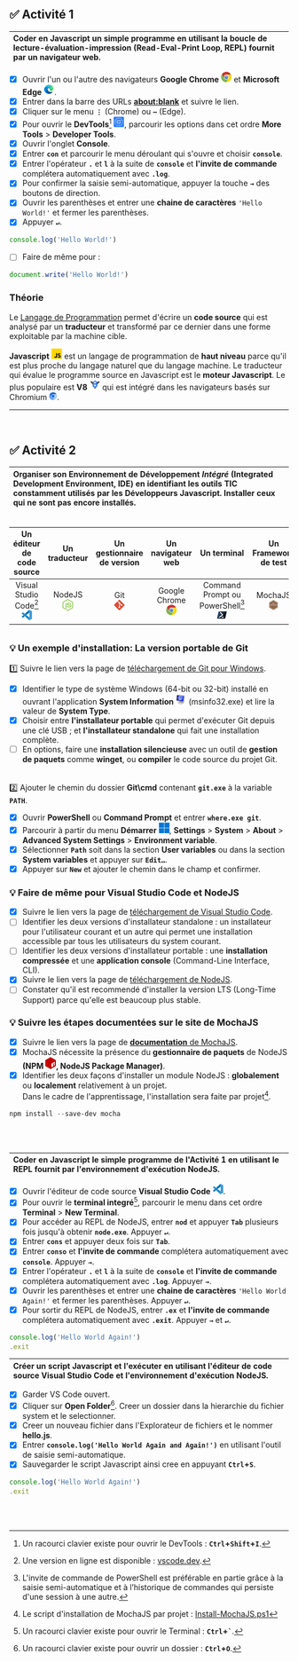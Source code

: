 ## ✅ **Activité 1**

|Coder en Javascript un simple programme en utilisant la boucle de lecture-évaluation-impression (Read-Eval-Print Loop, REPL) fournit par un navigateur web.|
|:---|
- [x] Ouvrir l'un ou l'autre des navigateurs **Google Chrome** ![](./rsc/google-chrome-small.png) et **Microsoft Edge** ![](./rsc/microsoft-edge-small.png).
- [x] Entrer dans la barre des URLs [**about:blank**](https://sangafabrice.github.io/redirect.html) et suivre le lien.
- [x] Cliquer sur le menu **`⋮`** (Chrome) ou **`⋯`** (Edge).
- [x] Pour ouvrir le **DevTools**[^1] ![](./rsc/google-chrome-devtools-small.png), parcourir les options dans cet ordre **More Tools** > **Developer Tools**.
- [x] Ouvrir l'onglet **Console**.
- [x] Entrer **`con`** et parcourir le menu déroulant qui s'ouvre et choisir **`console`**.
- [x] Entrer l'opérateur **`.`** et **`l`** à la suite de **`console`** et **l'invite de commande** complétera automatiquement avec **`.log`**.
- [x] Pour confirmer la saisie semi-automatique, appuyer la touche **`→`** des boutons de direction.
- [x] Ouvrir les parenthèses et entrer une **chaine de caractères** `'Hello World!'` et fermer les parenthèses.
- [x] Appuyer **`↵`**.
```js
console.log('Hello World!')
```
- [ ] Faire de même pour :
```js
document.write('Hello World!')
```

### Théorie

Le [Langage de Programmation](http://deptinfo.cnam.fr/Enseignement/CycleA/AMSI/cours_systemes/04_traduction/traduc.htm) permet d'écrire un **code source** qui est analysé par un **traducteur** et transformé par ce dernier dans une forme exploitable par la machine cible.

**Javascript** ![](./rsc/javascript-small.png) est un langage de programmation de **haut niveau** parce qu'il est plus proche du langage naturel que du langage machine. Le traducteur qui évalue le programme source en Javascript est le **moteur Javascript**. Le plus populaire est **V8** ![](./rsc/v8-small.png) qui est intégré dans les navigateurs basés sur Chromium ![](./rsc/chromium-small.png).

---
<br>

## ✅ **Activité 2**

|Organiser son Environnement de Développement _Intégré_ (Integrated Development Environment, IDE) en identifiant les outils TIC constamment utilisés par les Développeurs Javascript. Installer ceux qui ne sont pas encore installés.|
|:---|
######
|**Un éditeur de code source**|**Un traducteur**|**Un gestionnaire de version**|**Un navigateur web**|**Un terminal**|**Un Framework de test**|
|:---:|:---:|:---:|:---:|:---:|:---:|
|Visual Studio Code[^2]<br>![](./rsc/visual-studio-code-small.png)|NodeJS<br>![](./rsc/nodejs-small.png)|Git<br>![](./rsc/git-small.png)|Google Chrome<br>![](./rsc/google-chrome-small.png)|Command Prompt ou PowerShell[^3]<br>![](./rsc/powershell-small.png)|MochaJS<br>![](./rsc/mochajs-small.png)|
######
### 💡 **Un exemple d'installation: La version portable de Git**

1️⃣ Suivre le lien vers la page de [téléchargement de Git pour Windows](https://git-scm.com/download/win).
- [x] Identifier le type de système Windows (64-bit ou 32-bit) installé en ouvrant l'application **System Information** ![](./rsc/msinfo32-small.png) (msinfo32.exe) et lire la valeur de **System Type**.
- [x] Choisir entre **l'installateur portable** qui permet d'exécuter Git depuis une clé USB ; et **l'installateur standalone** qui fait une installation complète.
- [ ] En options, faire une **installation silencieuse** avec un outil de **gestion de paquets** comme **winget**, ou **compiler** le code source du projet Git.
######
2️⃣ Ajouter le chemin du dossier **Git\cmd** contenant **`git.exe`** à la variable **`PATH`**.
- [x] Ouvrir **PowerShell** ou **Command Prompt** et entrer **`where.exe git`**.
- [x] Parcourir à partir du menu **Démarrer** ![](./rsc/windows-start-menu-small.png), **Settings** > **System** > **About** > **Advanced System Settings** > **Environment variable**.
- [x] Sélectionner **`Path`** soit dans la section **User variables** ou dans la section **System variables** et appuyer sur **`Edit…`**.
- [x] Appuyer sur **`New`** et ajouter le chemin dans le champ et confirmer.

### 💡 **Faire de même pour Visual Studio Code et NodeJS**
- [x] Suivre le lien vers la page de [téléchargement de Visual Studio Code](https://code.visualstudio.com/#alt-downloads).
- [ ] Identifier les deux versions d'installateur standalone : un installateur pour l'utilisateur courant et un autre qui permet une installation accessible par tous les utilisateurs du system courant.
- [ ] Identifier les deux versions d'installateur portable : une **installation compressée** et une **application console** (Command-Line Interface, CLI).
- [x] Suivre le lien vers la page de [téléchargement de NodeJS](https://nodejs.org/en/download/).
- [ ] Constater qu'il est recommendé d'installer la version LTS (Long-Time Support) parce qu'elle est beaucoup plus stable.

### 💡 **Suivre les étapes documentées sur le site de MochaJS**
- [x] Suivre le lien vers la page de [**documentation** de MochaJS](https://mochajs.org/#installation).
- [x] MochaJS nécessite la présence du **gestionnaire de paquets** de NodeJS **(NPM ![](./rsc/npm-small.png), NodeJS Package Manager)**.
- [x] Identifier les deux façons d'installer un module NodeJS : **globalement** ou **localement** relativement à un projet.<br>Dans le cadre de l'apprentissage, l'installation sera faite par projet[^4].
```powershell
npm install --save-dev mocha
```
<br>
<br>

|Coder en Javascript le simple programme de l'Activité 1 en utilisant le REPL fournit par l'environnement d'exécution NodeJS.|
|:---|
- [x] Ouvrir l'éditeur de code source **Visual Studio Code** ![](./rsc/visual-studio-code-small.png).
- [x] Pour ouvrir le **terminal integré**[^5], parcourir le menu dans cet ordre **Terminal** > **New Terminal**.
- [x] Pour accéder au REPL de NodeJS, entrer **`nod`** et appuyer **`Tab`** plusieurs fois jusqu'à obtenir **`node.exe`**. Appuyer **`↵`**.
- [x] Entrer **`cons`** et appuyer deux fois sur **`Tab`**.
- [x] Entrer **`conso`** et **l'invite de commande** complétera automatiquement avec **`console`**. Appuyer **`→`**.
- [x] Entrer l'opérateur **`.`** et **`l`** à la suite de **`console`** et **l'invite de commande** complétera automatiquement avec **`.log`**. Appuyer **`→`**.
- [x] Ouvrir les parenthèses et entrer une **chaine de caractères** `'Hello World Again!'` et fermer les parenthèses. Appuyer **`↵`**.
- [x] Pour sortir du REPL de NodeJS, entrer **`.ex`** et **l'invite de commande** complétera automatiquement avec **`.exit`**. Appuyer **`→`** et **`↵`**.
```js
console.log('Hello World Again!')
.exit
```
|Créer un script Javascript et l'exécuter en utilisant l'éditeur de code source Visual Studio Code et l'environnement d'exécution NodeJS.|
|:---|
- [x] Garder VS Code ouvert.
- [x] Cliquer sur **Open Folder**[^6]. Creer un dossier dans la hierarchie du fichier system et le selectionner.
- [x] Creer un nouveau fichier dans l'Explorateur de fichiers et le nommer **hello.js**.
- [x] Entrer **`console.log('Hello World Again and Again!')`** en utilisant l'outil de saisie semi-automatique.
- [x] Sauvegarder le script Javascript ainsi cree en appuyant **`Ctrl`+`S`**.
```js
console.log('Hello World Again!')
.exit
```
<br>
<br>

[^1]: Un racourci clavier existe pour ouvrir le DevTools : **`Ctrl`+`Shift`+`I`**.
[^2]: Une version en ligne est disponible : [vscode.dev](https://vscode.dev/).
[^3]: L'invite de commande de PowerShell est préférable en partie grâce à la saisie semi-automatique et à l’historique de commandes qui persiste d'une session à une autre.
[^4]: Le script d'installation de MochaJS par projet : [Install-MochaJS.ps1](https://raw.githubusercontent.com/sangafabrice/pis-lesson/main/rsc/Install-MochaJS.ps1?token=GHSAT0AAAAAAB6FDGFQ6FKJPFJGPHPHEHWSZACTWKA)
[^5]: Un racourci clavier existe pour ouvrir le Terminal : **`Ctrl`+``` ` ```**.
[^6]: Un racourci clavier existe pour ouvrir un dossier : **`Ctrl`+`O`**.
